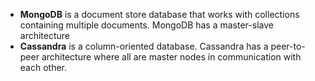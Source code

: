

- **MongoDB** is a document store database that works with collections containing multiple documents. MongoDB has a master-slave architecture
- **Cassandra** is a column-oriented database. Cassandra has a peer-to-peer architecture where all are master nodes in communication with each other.
